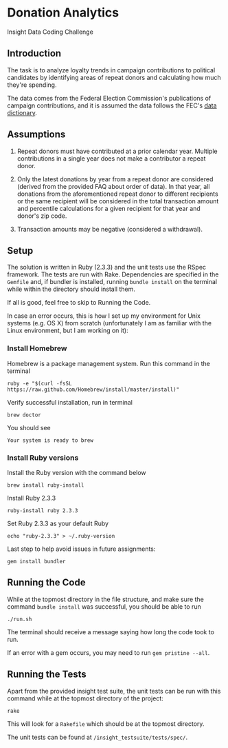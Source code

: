 # Donation Analytics
Insight Data Coding Challenge

## Introduction
The task is to analyze loyalty trends in campaign contributions to political candidates by identifying areas of repeat donors and calculating how much they're spending.

The data comes from the Federal Election Commission's publications of campaign contributions, and it is assumed the data follows the FEC's [data dictionary](https://classic.fec.gov/finance/disclosure/metadata/DataDictionaryContributionsbyIndividuals.shtml).

## Assumptions
1) Repeat donors must have contributed at a prior calendar year. Multiple contributions in a single year does not make a contributor a repeat donor.

2) Only the latest donations by year from a repeat donor are considered (derived from the provided FAQ about order of data). In that year, all donations from the aforementioned repeat donor to different recipients or the same recipient will be considered in the total transaction amount and percentile calculations for a given recipient for that year and donor's zip code.

3) Transaction amounts may be negative (considered a withdrawal).

## Setup
The solution is written in Ruby (2.3.3) and the unit tests use the RSpec framework. The tests are run with Rake. Dependencies are specified in the `Gemfile` and, if bundler is installed, running `bundle install` on the terminal while within the directory should install them.

If all is good, feel free to skip to Running the Code.

In case an error occurs, this is how I set up my environment for Unix systems (e.g. OS X) from scratch (unfortunately I am as familiar with the Linux environment, but I am working on it):

### Install Homebrew
Homebrew is a package management system.
Run this command in the terminal
```
ruby -e "$(curl -fsSL https://raw.github.com/Homebrew/install/master/install)"
```
Verify successful installation, run in terminal
```
brew doctor
```
You should see
```
Your system is ready to brew
```

### Install Ruby versions
Install the Ruby version with the command below
```
brew install ruby-install
```
Install Ruby 2.3.3
```
ruby-install ruby 2.3.3
```
Set Ruby 2.3.3 as your default Ruby
```
echo "ruby-2.3.3" > ~/.ruby-version
```
Last step to help avoid issues in future assignments:
```
gem install bundler
```

## Running the Code
While at the topmost directory in the file structure, and make sure the command `bundle install` was successful, you should be able to run
```
./run.sh
```
The terminal should receive a message saying how long the code took to run.

If an error with a gem occurs, you may need to run `gem pristine --all`.

## Running the Tests
Apart from the provided insight test suite, the unit tests can be run with this command while at the topmost directory of the project:
```
rake
```
This will look for a `Rakefile` which should be at the topmost directory.

The unit tests can be found at `/insight_testsuite/tests/spec/`.
